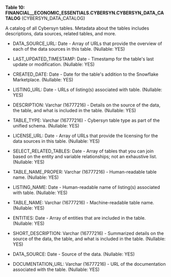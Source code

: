**Table 10: FINANCIAL__ECONOMIC_ESSENTIALS.CYBERSYN.CYBERSYN_DATA_CATALOG** (CYBERSYN_DATA_CATALOG)

A catalog of all Cybersyn tables. Metadata about the tables includes descriptions, data sources, related tables, and more.

- DATA_SOURCE_URL: Date - Array of URLs that provide the overview of each of the data sources in this table. (Nullable: YES)

- LAST_UPDATED_TIMESTAMP: Date - Timestamp for the table's last update or modification. (Nullable: YES)

- CREATED_DATE: Date - Date for the table's addition to the Snowflake Marketplace. (Nullable: YES)

- LISTING_URL: Date - URLs of listing(s) associated with table. (Nullable: YES)

- DESCRIPTION: Varchar (16777216) - Details on the source of the data, the table, and what is included in the table. (Nullable: YES)

- TABLE_TYPE: Varchar (16777216) - Cybersyn table type as part of the unified schema. (Nullable: YES)

- LICENSE_URL: Date - Array of URLs that provide the licensing for the data sources in this table. (Nullable: YES)

- SELECT_RELATED_TABLES: Date - Array of tables that you can join based on the entity and variable relationships; not an exhaustive list. (Nullable: YES)

- TABLE_NAME_PROPER: Varchar (16777216) - Human-readable table name. (Nullable: YES)

- LISTING_NAME: Date - Human-readable name of listing(s) associated with table. (Nullable: YES)

- TABLE_NAME: Varchar (16777216) - Machine-readable table name. (Nullable: YES)

- ENTITIES: Date - Array of entities that are included in the table. (Nullable: YES)

- SHORT_DESCRIPTION: Varchar (16777216) - Summarized details on the source of the data, the table, and what is included in the table. (Nullable: YES)

- DATA_SOURCE: Date - Source of the data. (Nullable: YES)

- DOCUMENTATION_URL: Varchar (16777216) - URL of the documentation associated with the table. (Nullable: YES)

